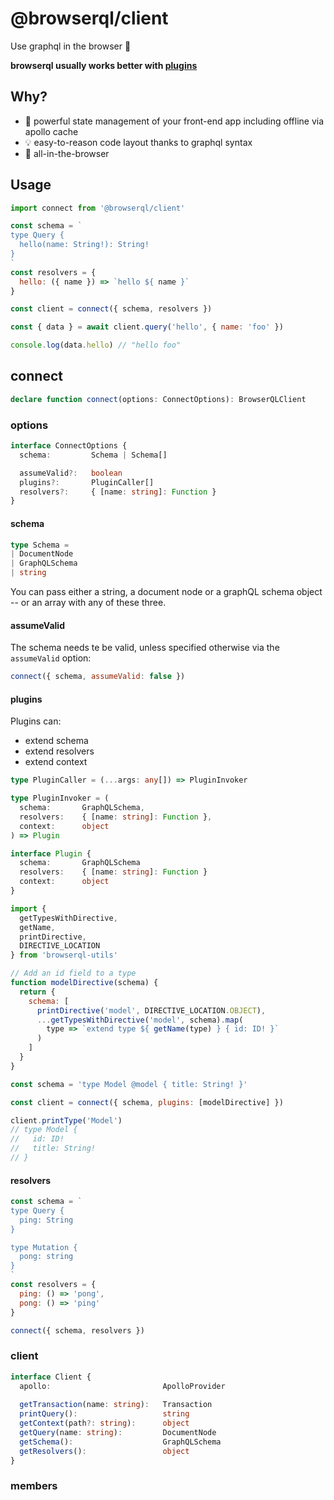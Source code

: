 @browserql/client
===

Use graphql in the browser 🚀

**browserql usually works better with [plugins](/plugins.md)**

## Why?

- 💪 powerful state management of your front-end app including offline via apollo cache
- 💡 easy-to-reason code layout thanks to graphql syntax
- 🤩 all-in-the-browser

## Usage

```js
import connect from '@browserql/client'

const schema = `
type Query {
  hello(name: String!): String!
}
`
const resolvers = {
  hello: ({ name }) => `hello ${ name }`
}

const client = connect({ schema, resolvers })

const { data } = await client.query('hello', { name: 'foo' })

console.log(data.hello) // "hello foo"
```

## connect

```ts
declare function connect(options: ConnectOptions): BrowserQLClient
```

### options

```ts
interface ConnectOptions {
  schema:         Schema | Schema[]

  assumeValid?:   boolean
  plugins?:       PluginCaller[]
  resolvers?:     { [name: string]: Function }
}
```

#### schema

```ts
type Schema =
| DocumentNode
| GraphQLSchema
| string
```

You can pass either a string, a document node or a graphQL schema object -- or an array with any of these three.

#### assumeValid

The schema needs te be valid, unless specified otherwise via the `assumeValid` option:

```js
connect({ schema, assumeValid: false })
```

#### plugins

Plugins can:

- extend schema
- extend resolvers
- extend context

```ts
type PluginCaller = (...args: any[]) => PluginInvoker

type PluginInvoker = (
  schema:       GraphQLSchema,
  resolvers:    { [name: string]: Function },
  context:      object
) => Plugin

interface Plugin {
  schema:       GraphQLSchema
  resolvers:    { [name: string]: Function }
  context:      object
}
```

```js
import {
  getTypesWithDirective,
  getName,
  printDirective,
  DIRECTIVE_LOCATION
} from 'browserql-utils'

// Add an id field to a type
function modelDirective(schema) {
  return {
    schema: [
      printDirective('model', DIRECTIVE_LOCATION.OBJECT),
      ...getTypesWithDirective('model', schema).map(
        type => `extend type ${ getName(type) } { id: ID! }`
      )
    ]
  }
}

const schema = 'type Model @model { title: String! }'

const client = connect({ schema, plugins: [modelDirective] })

client.printType('Model')
// type Model {
//   id: ID!
//   title: String!
// }
```

#### resolvers

```js
const schema = `
type Query {
  ping: String
}

type Mutation {
  pong: string
}
`
const resolvers = {
  ping: () => 'pong',
  pong: () => 'ping'
}

connect({ schema, resolvers })
```

### client

```ts
interface Client {
  apollo:                         ApolloProvider
  
  getTransaction(name: string):   Transaction
  printQuery():                   string
  getContext(path?: string):      object
  getQuery(name: string):         DocumentNode
  getSchema():                    GraphQLSchema
  getResolvers():                 object
}
```

### members
